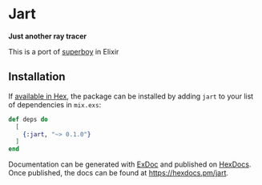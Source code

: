 # Jart

**Just another ray tracer**

This is a port of [superboy](https://github.com/blroot/superboy) in Elixir

## Installation

If [available in Hex](https://hex.pm/docs/publish), the package can be installed
by adding `jart` to your list of dependencies in `mix.exs`:

```elixir
def deps do
  [
    {:jart, "~> 0.1.0"}
  ]
end
```

Documentation can be generated with [ExDoc](https://github.com/elixir-lang/ex_doc)
and published on [HexDocs](https://hexdocs.pm). Once published, the docs can
be found at <https://hexdocs.pm/jart>.

